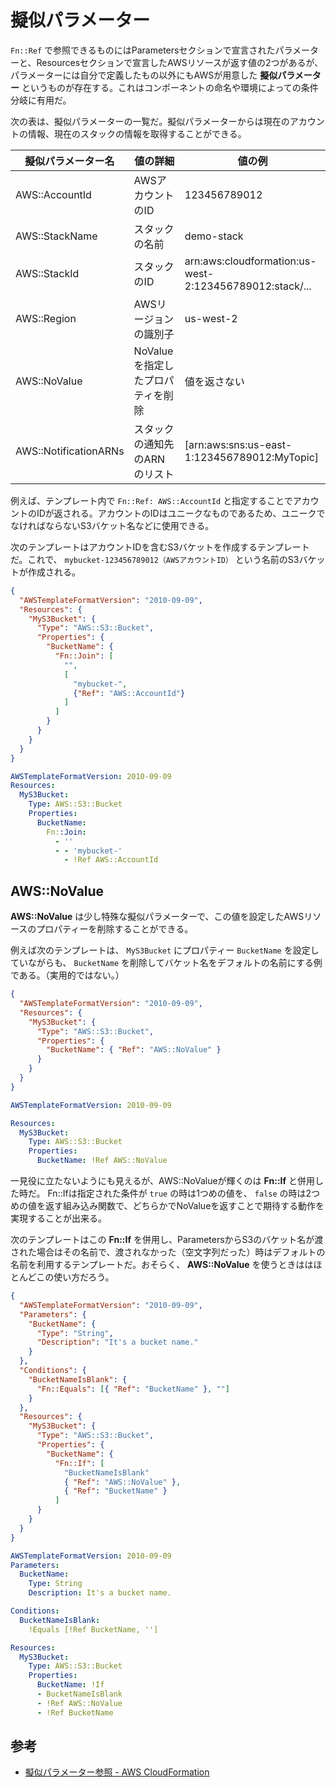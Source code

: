 # 擬似パラメーター

`Fn::Ref` で参照できるものにはParametersセクションで宣言されたパラメーターと、Resourcesセクションで宣言したAWSリソースが返す値の2つがあるが、パラメーターには自分で定義したもの以外にもAWSが用意した **擬似パラメーター** というものが存在する。これはコンポーネントの命名や環境によっての条件分岐に有用だ。

次の表は、擬似パラメーターの一覧だ。擬似パラメーターからは現在のアカウントの情報、現在のスタックの情報を取得することができる。

| 擬似パラメーター名    | 値の詳細                          | 値の例                                                  |
| --------------------- | --------------------------------- | ------------------------------------------------------- |
| AWS::AccountId        | AWSアカウントのID                 | 123456789012                                            |
| AWS::StackName        | スタックの名前                    | demo-stack                                              |
| AWS::StackId          | スタックのID                      | arn:aws:cloudformation:us-west-2:123456789012:stack/... |
| AWS::Region           | AWSリージョンの識別子             | us-west-2                                               |
| AWS::NoValue          | NoValueを指定したプロパティを削除 | 値を返さない                                            |
| AWS::NotificationARNs | スタックの通知先のARNのリスト     | [arn:aws:sns:us-east-1:123456789012:MyTopic]            |

例えば、テンプレート内で `Fn::Ref: AWS::AccountId` と指定することでアカウントのIDが返される。アカウントのIDはユニークなものであるため、ユニークでなければならないS3バケット名などに使用できる。

次のテンプレートはアカウントIDを含むS3バケットを作成するテンプレートだ。これで、 `mybucket-123456789012（AWSアカウントID）` という名前のS3バケットが作成される。

```json
{
  "AWSTemplateFormatVersion": "2010-09-09",
  "Resources": {
    "MyS3Bucket": {
      "Type": "AWS::S3::Bucket",
      "Properties": {
        "BucketName": {
          "Fn::Join": [
            "",
            [
              "mybucket-",
              {"Ref": "AWS::AccountId"}
            ]
          ]
        }
      }
    }
  }
}
```

```yaml
AWSTemplateFormatVersion: 2010-09-09
Resources:
  MyS3Bucket:
    Type: AWS::S3::Bucket
    Properties:
      BucketName:
        Fn::Join:
          - ''
          - - 'mybucket-'
            - !Ref AWS::AccountId
```

## AWS::NoValue

**AWS::NoValue** は少し特殊な擬似パラメーターで、この値を設定したAWSリソースのプロパティーを削除することができる。

例えば次のテンプレートは、 `MyS3Bucket` にプロパティー `BucketName` を設定していながらも、 `BucketName` を削除してバケット名をデフォルトの名前にする例である。（実用的ではない。）

```json
{
  "AWSTemplateFormatVersion": "2010-09-09",
  "Resources": {
    "MyS3Bucket": {
      "Type": "AWS::S3::Bucket",
      "Properties": {
        "BucketName": { "Ref": "AWS::NoValue" }
      }
    }
  }
}
```

```yaml
AWSTemplateFormatVersion: 2010-09-09

Resources:
  MyS3Bucket:
    Type: AWS::S3::Bucket
    Properties:
      BucketName: !Ref AWS::NoValue
```

一見役に立たないようにも見えるが、AWS::NoValueが輝くのは **Fn::If** と併用した時だ。 Fn::Ifは指定された条件が `true` の時は1つめの値を、 `false` の時は2つめの値を返す組み込み関数で、どちらかでNoValueを返すことで期待する動作を実現することが出来る。

次のテンプレートはこの **Fn::If** を併用し、ParametersからS3のバケット名が渡された場合はその名前で、渡されなかった（空文字列だった）時はデフォルトの名前を利用するテンプレートだ。おそらく、 **AWS::NoValue** を使うときははほとんどこの使い方だろう。

```json
{
  "AWSTemplateFormatVersion": "2010-09-09",
  "Parameters": {
    "BucketName": {
      "Type": "String",
      "Description": "It's a bucket name."
    }
  },
  "Conditions": {
    "BucketNameIsBlank": {
      "Fn::Equals": [{ "Ref": "BucketName" }, ""]
    }
  },
  "Resources": {
    "MyS3Bucket": {
      "Type": "AWS::S3::Bucket",
      "Properties": {
        "BucketName": {
          "Fn::If": [
            "BucketNameIsBlank"
            { "Ref": "AWS::NoValue" },
            { "Ref": "BucketName" }
          ]
      }
    }
  }
}
```

```yaml
AWSTemplateFormatVersion: 2010-09-09
Parameters:
  BucketName:
    Type: String
    Description: It's a bucket name.

Conditions:
  BucketNameIsBlank:
    !Equals [!Ref BucketName, '']

Resources:
  MyS3Bucket:
    Type: AWS::S3::Bucket
    Properties:
      BucketName: !If
      - BucketNameIsBlank
      - !Ref AWS::NoValue
      - !Ref BucketName
```

## 参考

- [擬似パラメーター参照 - AWS CloudFormation](https://docs.aws.amazon.com/ja_jp/AWSCloudFormation/latest/UserGuide/pseudo-parameter-reference.html)